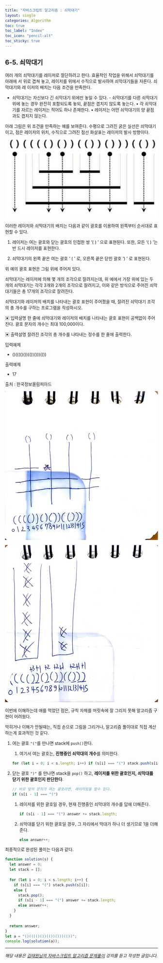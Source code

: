 ```yaml
---
title: "자바스크립트 알고리즘 : 쇠막대기"
layout: single
categories: Algorithm
toc: true
toc_label: "Index"
toc_icon: "pencil-alt"
toc_sticky: true
---
```


## 6-5. 쇠막대기

여러 개의 쇠막대기를 레이저로 절단하려고 한다. 효율적인 작업을 위해서 쇠막대기를 아래에
서 위로 겹쳐 놓고, 레이저를 위에서 수직으로 발사하여 쇠막대기들을 자른다. 쇠막대기와 레
이저의 배치는 다음 조건을 만족한다.

- 쇠막대기는 자신보다 긴 쇠막대기 위에만 놓일 수 있다. - 쇠막대기를 다른 쇠막대기 위에
  놓는 경우 완전히 포함되도록 놓되, 끝점은 겹치지 않도록 놓는다.
  • 각 쇠막대기를 자르는 레이저는 적어도 하나 존재한다.
  • 레이저는 어떤 쇠막대기의 양 끝점과도 겹치지 않는다.

아래 그림은 위 조건을 만족하는 예를 보여준다. 수평으로 그려진 굵은 실선은 쇠막대기이고,
점은 레이저의 위치, 수직으로 그려진 점선 화살표는 레이저의 발사 방향이다.

![1](/assets/images/algorithm/algo605-00001.png)

이러한 레이저와 쇠막대기의 배치는 다음과 같이 괄호를 이용하여 왼쪽부터 순서대로 표현할
수 있다.

1. 레이저는 여는 괄호와 닫는 괄호의 인접한 쌍 ‘( ) ’ 으로 표현된다. 또한, 모든 ‘( ) ’는 반
   드시 레이저를 표현한다.

2. 쇠막대기의 왼쪽 끝은 여는 괄호 ‘ ( ’ 로, 오른쪽 끝은 닫힌 괄호 ‘) ’ 로 표현된다.

위 예의 괄호 표현은 그림 위에 주어져 있다.

쇠막대기는 레이저에 의해 몇 개의 조각으로 잘려지는데, 위 예에서 가장 위에 있는 두 개의
쇠막대기는 각각 3개와 2개의 조각으로 잘려지고, 이와 같은 방식으로 주어진 쇠막대기들은
총 17개의 조각으로 잘려진다.

쇠막대기와 레이저의 배치를 나타내는 괄호 표현이 주어졌을 때, 잘려진 쇠막대기 조각의 총
개수를 구하는 프로그램을 작성하시오.

▣ 입력설명
한 줄에 쇠막대기와 레이저의 배치를 나타내는 괄호 표현이 공백없이 주어진다. 괄호 문자의
개수는 최대 100,000이다.

▣ 출력설명
잘려진 조각의 총 개수를 나타내는 정수를 한 줄에 출력한다.

입력예제

- ()(((()())(())()))(())

출력예제

- 17

출처 : 한국정보올림피아드

![2](/assets/images/algorithm/algo605-00002.jpg)

![3](/assets/images/algorithm/algo605-00003.jpg)

이번에 이해하는데 애를 먹었던 점은, 규칙 자체를 머릿속에 잘 그리지 못해 알고리즘 구현이 어려웠다.

막히거나 이해가 안될때는, 직접 손으로 그림을 그리거나, 알고리즘 풀이대로 직접 계산하는게 효과적인 것 같다.

1. 여는 괄호 `"("`를 만나면 stack에 `push()`한다.

   1. 여기서 여는 괄호는, **진행중인 쇠막대의 개수**를 의미한다.

   ```jsx
   for (let i = 0; i < s.length; i++) if (s[i] === "(") stack.push(s[i]);
   ```

2. 닫는 괄호 `")"` 를 만나면 stack을 `pop()` 하고, **레이저를 위한 괄호인지, 쇠막대를 닫기 위한 괄호인지 판단한다**.

   ```jsx
   // 바로 앞의 문자가 여는 괄호라면, 레이저임을 알수 있다.
   if (s[i - 1] === "(")
   ```

   1. 레이저를 위한 괄호일 경우, 현재 진행중인 쇠막대의 개수를 답에 더해준다.

      ```jsx
      if (s[i - 1] === "(") answer += stack.length;
      ```

   2. 쇠막대를 닫기 위한 괄호일 경우, 그 자리에서 막대가 하나 더 생기므로 1을 더해준다.

      ```jsx
      else answer++;
      ```

최종적으로 완성된 풀이는 다음과 같다.

```jsx
function solution(s) {
  let answer = 0;
  let stack = [];

  for (let i = 0; i < s.length; i++) {
    if (s[i] === "(") stack.push(s[i]);
    else {
      stack.pop();
      if (s[i - 1] === "(") answer += stack.length;
      else answer++;
    }
  }

  return answer;
}
let a = "()(((()())(())()))(())";
console.log(solution(a));
```

---

_해당 내용은 [김태원님의 자바스크립트 알고리즘 문제풀이](https://www.inflearn.com/course/%EC%9E%90%EB%B0%94%EC%8A%A4%ED%81%AC%EB%A6%BD%ED%8A%B8-%EC%95%8C%EA%B3%A0%EB%A6%AC%EC%A6%98-%EB%AC%B8%EC%A0%9C%ED%92%80%EC%9D%B4/dashboard) 강의를 듣고 작성한 글입니다._
